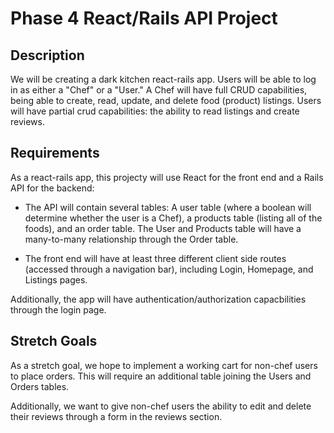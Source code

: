 # Phase 4 React/Rails API Project

## Description

We will be creating a dark kitchen react-rails app. Users will be able to log in as either a "Chef" or a "User." A Chef will have full CRUD capabilities, being able to create, read, update, and delete food (product) listings. Users will have partial crud capabilities: the ability to read listings and create reviews. 

## Requirements

As a react-rails app, this projecty will use React for the front end and a Rails API for the backend:

- The API will contain several tables: A user table (where a boolean will determine whether the user is a Chef), a products table (listing all of the foods), and an order table. The User and Products table will have a many-to-many relationship through the Order table. 

- The front end will have at least three different client side routes (accessed through a navigation bar), including Login, Homepage, and Listings pages. 

Additionally, the app will have authentication/authorization capacbilities through the login page. 

## Stretch Goals
As a stretch goal, we hope to implement a working cart for non-chef users to place orders. This will require an additional table joining the Users and Orders tables. 

Additionally, we want to give non-chef users the ability to edit and delete their reviews through a form in the reviews section. 

